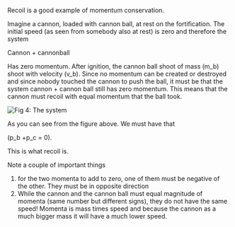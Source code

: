 Recoil is a good example of momentum conservation.

Imagine a cannon, loaded with cannon ball, at rest on the fortification. The initial speed (as seen from somebody also at rest) is zero and therefore the system

Cannon + cannonball

Has zero momentum. After ignition, the cannon ball shoot of mass \(m_b\) shoot with velocity \(v_b\). Since no momentum can be created or destroyed and since nobody touched the cannon to push the ball, it must be that the system cannon + cannon ball still has zero momentum. This means that the cannon must recoil with equal momentum that the ball took.

![](https://online.science.psu.edu/sites/default/files/phys010/W2energy/recoil.jpg "Fig 4: The system ")

As you can see from the figure above. We must have that

\(p_b +p_c = 0\).

This is what recoil is.

Note a couple of important things

1. for the two momenta to add to zero, one of them must be negative of the other. They must be in opposite direction
2. While the cannon and the cannon ball must equal magnitude of momenta (same number but different signs), they do not have the same speed! Momenta is mass times speed and because the cannon as a much bigger mass it will have a much lower speed.